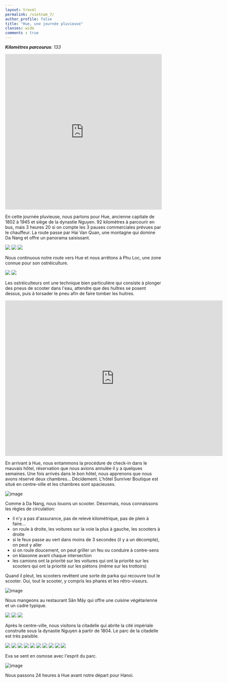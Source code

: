 ```yaml
---
layout: travel
permalink: /vietnam_7/
author_profile: false
title: "Hue, une journée pluvieuse"
classes: wide
comments : true
---
```


<!-- jQuery 1.8 or later, 33 KB -->
<script src="https://ajax.googleapis.com/ajax/libs/jquery/1.11.1/jquery.min.js"></script>

<!-- Fotorama from CDNJS, 19 KB -->
<link  href="https://cdnjs.cloudflare.com/ajax/libs/fotorama/4.6.4/fotorama.css" rel="stylesheet">
<script src="https://cdnjs.cloudflare.com/ajax/libs/fotorama/4.6.4/fotorama.js"></script>

***Kilomètres parcourus***: *133*

<iframe src="https://www.google.com/maps/d/u/0/embed?mid=1BobCHpp5BaGIXQJLgA1ID48IhYS5FF7D" width="100%" height="500" frameBorder="0"></iframe>

<br>

En cette journée pluvieuse, nous partons pour Hue, ancienne capitale de 1802 à 1945 et siège de la dynastie Nguyen. 92 kilomètres à parcourir en bus, mais 3 heures 20 si on compte les 3 pauses commerciales prévues par le chauffeur. La route passe par Hai Van Quan, une montagne qui domine Da Nang et offre un panorama saisissant. 

<div class="fotorama">
  <img src="https://drive.google.com/uc?id=1AwoWmXqz6vuZTnhIiu7qWaFf_bBlmvHZ">
  <img src="https://drive.google.com/uc?id=11H9cqSwqHMSXFWciV7joxKi9w9jF6Mbz">
  <img src="https://drive.google.com/uc?id=1DQFpRFMrXCe44eivS0MQCHzgrDVS2xb9">
</div>

Nous continuous notre route vers Hue et nous arrêtons à Phu Loc, une zone connue pour son ostréiculture. 

<div class="fotorama">
  <img src="https://drive.google.com/uc?id=131Zasjk7GaOqtLiliWW63xFcfDVOgl1f">
  <img src="https://drive.google.com/uc?id=1KIN3Uayd5ossdtQTe-CUSp4woyIqPX9K">
</div>

Les ostréiculteurs ont une technique bien particulière qui consiste à plonger des pneus de scooter dans l'eau, attendre que des huîtres se posent dessus, puis à torsader le pneu afin de faire tomber les huitres.

<iframe width="700" height="500" src="https://www.youtube.com/embed/lSxxkRLmPkM" frameborder="0" allow="accelerometer; autoplay; encrypted-media; gyroscope; picture-in-picture" allowfullscreen></iframe>

<br>

En arrivant à Hue, nous entammons la procédure de check-in dans le mauvais hôtel, réservation que nous avions annulée il y a quelques semaines. Une fois arrivés dans le bon hôtel, nous apprenons que nous avons réservé deux chambres...  Décidement. L'hôtel Sunriver Boutique est situé en centre-ville et les chambres sont spacieuses.

![image](https://drive.google.com/uc?id=10fDG0urGaYPBVmxO7e-DqR0WfhQ9LG2N)

Comme à Da Nang, nous louons un scooter. Désormais, nous connaissons les règles de circulation:
- il n'y a pas d'assurance, pas de relevé kilométrique, pas de plein à faire...
- on roule à droite, les voitures sur la voie la plus à gauche, les scooters à droite
- si le feux passe au vert dans moins de 3 secondes (il y a un décompte), on peut y aller
- si on roule doucement, on peut griller un feu ou conduire à contre-sens
- on klaxonne avant chaque intersection
- les camions ont la priorité sur les voitures qui ont la priorité sur les scooters qui ont la priorité sur les piétons (même sur les trottoirs)

Quand il pleut, les scooters revêtent une sorte de parka qui recouvre tout le scooter. Oui, tout le scooter, y compris les phares et les rétro-viseurs.

![image](https://drive.google.com/uc?id=1xiEPQInKT4cRq7Nx-ryfW_m3xixrwBDG)

Nous mangeons au restaurant Sân Mây qui offre une cuisine végétarienne et un cadre typique.

<div class="fotorama">
  <img src="https://drive.google.com/uc?id=1TTg-yXR6pSD0M4Zitm2XSRHrcgXJ5LYy">
  <img src="https://drive.google.com/uc?id=1U19t4GgXVYeMY8_YpsRvS_-4YILe4CBK">
  <img src="https://drive.google.com/uc?id=1oVufVFeNbtLmiTaJUfZK5FRvZvCuOfQM">
</div>

Après le centre-ville, nous visitons la citadelle qui abrite la cité impériale construite sous la dynastie Nguyen à partir de 1804. Le parc de la citadelle est très paisible.

<div class="fotorama">
  <img src="https://drive.google.com/uc?id=1y-ZiUQLaN7Olk95NeGhBAwqXLgwqQr0r">
  <img src="https://drive.google.com/uc?id=1zx35nwRm43isd0qV8GunDc-IhsifgAx0">
  <img src="https://drive.google.com/uc?id=1JA0F4f0MN-vETv60vSoKXmfLRYZ6bAtm">
  <img src="https://drive.google.com/uc?id=1yZE9TiUxGP6uiCL4v_Mnn8maGsvHw6uv">
  <img src="https://drive.google.com/uc?id=1ejSQlb-fJYQJuHavw2nuh0GTxxgR2LdL">
  <img src="https://drive.google.com/uc?id=1_rux760zogFqKNkKuxF6GRPcZBZbLDlY">
  <img src="https://drive.google.com/uc?id=1Hv5gE0D-kYzMagxUH-exdNlCRdWrKRj7">
  <img src="https://drive.google.com/uc?id=1d0XSn1lJ_Vdl4LxYb5NizdnAGJuF_hxZ">
  <img src="https://drive.google.com/uc?id=1Enh8DM_Jd4_OPdvVuL1IwZQvoFa3fP7T">
  <img src="https://drive.google.com/uc?id=1MqmelYhpxrA4GO-bZA55K_UOqs6luWwK">
</div>

Eva se sent en osmose avec l'esprit du parc.

![image](https://drive.google.com/uc?id=10jHQmCqM4k480WXONuOskgXxNfB4cKS7)

Nous passons 24 heures à Hue avant notre départ pour Hanoi.